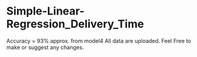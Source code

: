 # Simple-Linear-Regression_Delivery_Time
Accuracy  = 93% approx. from model4
All data are uploaded.
Feel Free to make or suggest any changes.
